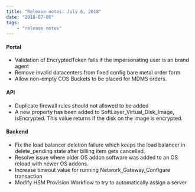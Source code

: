 ```yaml
---
title: "Release notes: July 6, 2018"
date: "2018-07-06"
tags:
    - "release notes"
---
```



#### Portal
+ Validation of EncryptedToken fails if the impersonating user is an brand agent
+ Remove invalid datacenters from fixed config bare metal order form
+ Allow non-empty COS Buckets to be placed for MDMS orders.

#### API
+ Duplicate firewall rules should not allowed to be added
+ A new property has been added to SoftLayer_Virtual_Disk_Image, isEncrypted. This value returns if the disk on the image is encrypted.

#### Backend
+ Fix the load balancer deletion failure which keeps the load balancer in delete_pending state after billing item gets cancelled.
+ Resolve issue where older OS addon software was added to an OS reload with newer OS addons.
+ Increase timeout value for running Network_Gateway_Configure transaction
+ Modify HSM Provision Workflow to try to automatically assign a server